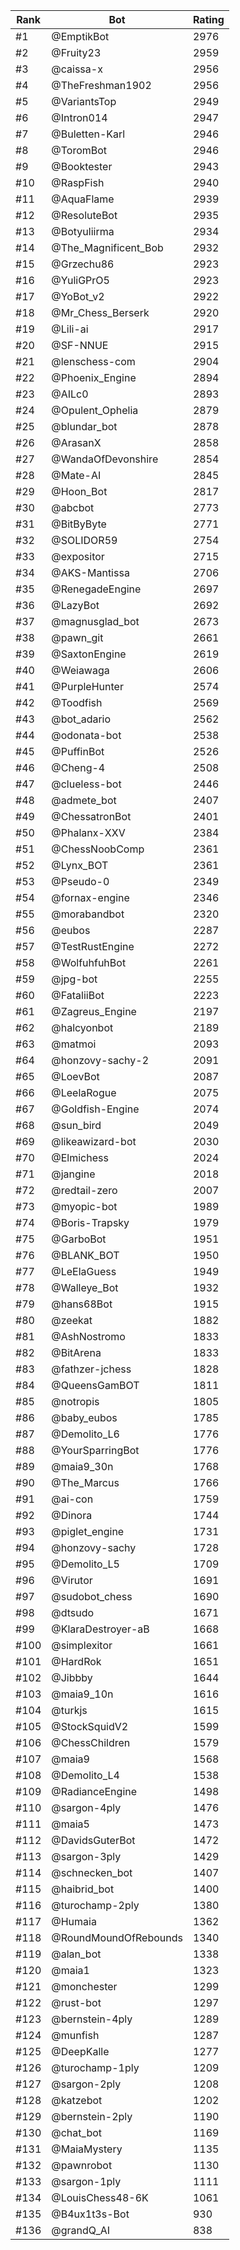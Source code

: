 Rank|Bot|Rating
---|---|---
#1|@EmptikBot|2976
#2|@Fruity23|2959
#3|@caissa-x|2956
#4|@TheFreshman1902|2956
#5|@VariantsTop|2949
#6|@Intron014|2947
#7|@Buletten-Karl|2946
#8|@ToromBot|2946
#9|@Booktester|2943
#10|@RaspFish|2940
#11|@AquaFlame|2939
#12|@ResoluteBot|2935
#13|@Botyuliirma|2934
#14|@The_Magnificent_Bob|2932
#15|@Grzechu86|2923
#16|@YuliGPrO5|2923
#17|@YoBot_v2|2922
#18|@Mr_Chess_Berserk|2920
#19|@Lili-ai|2917
#20|@SF-NNUE|2915
#21|@lenschess-com|2904
#22|@Phoenix_Engine|2894
#23|@AILc0|2893
#24|@Opulent_Ophelia|2879
#25|@blundar_bot|2878
#26|@ArasanX|2858
#27|@WandaOfDevonshire|2854
#28|@Mate-AI|2845
#29|@Hoon_Bot|2817
#30|@abcbot|2773
#31|@BitByByte|2771
#32|@SOLIDOR59|2754
#33|@expositor|2715
#34|@AKS-Mantissa|2706
#35|@RenegadeEngine|2697
#36|@LazyBot|2692
#37|@magnusglad_bot|2673
#38|@pawn_git|2661
#39|@SaxtonEngine|2619
#40|@Weiawaga|2606
#41|@PurpleHunter|2574
#42|@Toodfish|2569
#43|@bot_adario|2562
#44|@odonata-bot|2538
#45|@PuffinBot|2526
#46|@Cheng-4|2508
#47|@clueless-bot|2446
#48|@admete_bot|2407
#49|@ChessatronBot|2401
#50|@Phalanx-XXV|2384
#51|@ChessNoobComp|2361
#52|@Lynx_BOT|2361
#53|@Pseudo-0|2349
#54|@fornax-engine|2346
#55|@morabandbot|2320
#56|@eubos|2287
#57|@TestRustEngine|2272
#58|@WolfuhfuhBot|2261
#59|@jpg-bot|2255
#60|@FataliiBot|2223
#61|@Zagreus_Engine|2197
#62|@halcyonbot|2189
#63|@matmoi|2093
#64|@honzovy-sachy-2|2091
#65|@LoevBot|2087
#66|@LeelaRogue|2075
#67|@Goldfish-Engine|2074
#68|@sun_bird|2049
#69|@likeawizard-bot|2030
#70|@Elmichess|2024
#71|@jangine|2018
#72|@redtail-zero|2007
#73|@myopic-bot|1989
#74|@Boris-Trapsky|1979
#75|@GarboBot|1951
#76|@BLANK_BOT|1950
#77|@LeElaGuess|1949
#78|@Walleye_Bot|1932
#79|@hans68Bot|1915
#80|@zeekat|1882
#81|@AshNostromo|1833
#82|@BitArena|1833
#83|@fathzer-jchess|1828
#84|@QueensGamBOT|1811
#85|@notropis|1805
#86|@baby_eubos|1785
#87|@Demolito_L6|1776
#88|@YourSparringBot|1776
#89|@maia9_30n|1768
#90|@The_Marcus|1766
#91|@ai-con|1759
#92|@Dinora|1744
#93|@piglet_engine|1731
#94|@honzovy-sachy|1728
#95|@Demolito_L5|1709
#96|@Virutor|1691
#97|@sudobot_chess|1690
#98|@dtsudo|1671
#99|@KlaraDestroyer-aB|1668
#100|@simplexitor|1661
#101|@HardRok|1651
#102|@Jibbby|1644
#103|@maia9_10n|1616
#104|@turkjs|1615
#105|@StockSquidV2|1599
#106|@ChessChildren|1579
#107|@maia9|1568
#108|@Demolito_L4|1538
#109|@RadianceEngine|1498
#110|@sargon-4ply|1476
#111|@maia5|1473
#112|@DavidsGuterBot|1472
#113|@sargon-3ply|1429
#114|@schnecken_bot|1407
#115|@haibrid_bot|1400
#116|@turochamp-2ply|1380
#117|@Humaia|1362
#118|@RoundMoundOfRebounds|1340
#119|@alan_bot|1338
#120|@maia1|1323
#121|@monchester|1299
#122|@rust-bot|1297
#123|@bernstein-4ply|1289
#124|@munfish|1287
#125|@DeepKalle|1277
#126|@turochamp-1ply|1209
#127|@sargon-2ply|1208
#128|@katzebot|1202
#129|@bernstein-2ply|1190
#130|@chat_bot|1169
#131|@MaiaMystery|1135
#132|@pawnrobot|1130
#133|@sargon-1ply|1111
#134|@LouisChess48-6K|1061
#135|@B4ux1t3s-Bot|930
#136|@grandQ_AI|838
